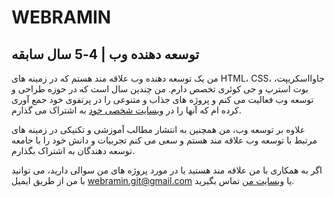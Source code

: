 # WEBRAMIN
## توسعه دهنده وب | 4-5 سال سابقه

من یک توسعه دهنده وب علاقه مند هستم که در زمینه های HTML، CSS، جاوااسکریپت، بوت استرپ و جی کوئری تخصص دارم. من چندین سال است که در حوزه طراحی و توسعه وب فعالیت می کنم و پروژه های جذاب و متنوعی را در پرتفوی خود جمع آوری کرده ام که آنها را در [وبسایت شخصی خود](https://webramin.github.io/posts/) به اشتراک می گذارم.

علاوه بر توسعه وب، من همچنین به انتشار مطالب آموزشی و تکنیکی در زمینه های مرتبط با توسعه وب علاقه مند هستم و سعی می کنم تجربیات و دانش خود را با جامعه توسعه دهندگان به اشتراک بگذارم.

اگر به همکاری با من علاقه مند هستید یا در مورد پروژه های من سوالی دارید، می توانید با من از طریق ایمیل [webramin.git@gmail.com](mailto:webramin.git@gmail.com) یا [وبسایت من](https://webramin.github.io/) تماس بگیرید.
